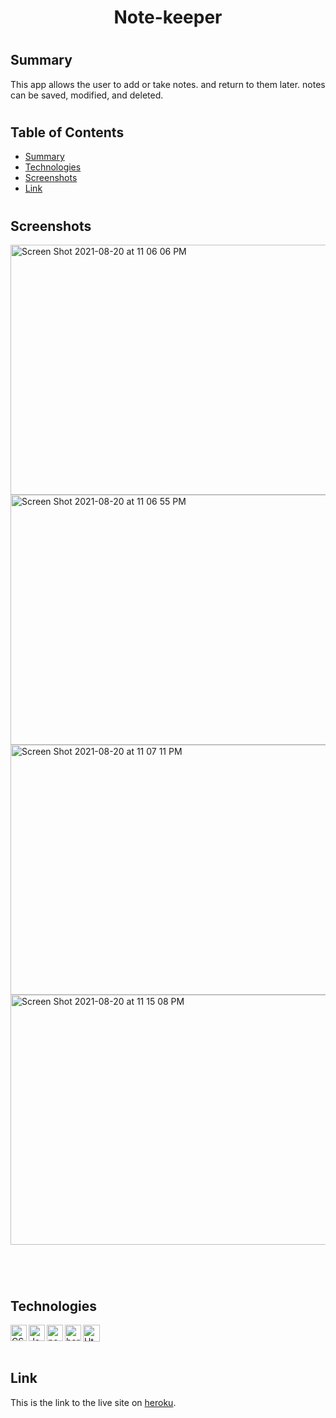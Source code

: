 <h1 align="center">Note-keeper</h1> 
  
#
#
## Summary
This app allows the user to add or take notes. and return to them later. notes can be saved, modified, and deleted.

#
#

## Table of Contents

- [Summary](#Summary)
- [Technologies](#technologies)
- [Screenshots](Screenshots)
- [Link](#link)
#
#
## Screenshots
<img width="600" height="400" alt="Screen Shot 2021-08-20 at 11 06 06 PM" src="https://user-images.githubusercontent.com/82244776/130308644-ee551a7e-d386-431b-90b9-333ac96b6807.png">
<img width="600" height="400" alt="Screen Shot 2021-08-20 at 11 06 55 PM" src="https://user-images.githubusercontent.com/82244776/130308700-ed47ce6f-80bd-44fd-9474-af236afed9f0.png">



<img width="600" height="400" alt="Screen Shot 2021-08-20 at 11 07 11 PM" src="https://user-images.githubusercontent.com/82244776/130308723-8efeea23-9a3c-4675-96a0-8f7b58d6790f.png">


<img width="600" height="400" alt="Screen Shot 2021-08-20 at 11 15 08 PM" src="https://user-images.githubusercontent.com/82244776/130308758-4ddb4da5-b793-43e3-8333-1ebdd3bb200f.png">

<br>

#
#
<br>

## Technologies
<img align="left" width="26px" alt="CSS" src="https://user-images.githubusercontent.com/82244776/128645607-b787e5cb-6f1b-45ab-8c18-ff2e72e27095.png">
<img align="left" width="26px" alt="Javascript" src="https://user-images.githubusercontent.com/82244776/128645657-2dad4760-43e6-42a9-90a5-8f8b3f62b4a0.png">
<img align="left" width="26px" alt="nodejs" src="https://user-images.githubusercontent.com/82244776/130335886-48ac6f3f-2a3d-4767-9777-ebef18efdeec.png">
<img align="left" width="26px" alt="heroku" src="https://user-images.githubusercontent.com/82244776/130335952-b1713dea-9b3c-43a6-90b3-55dafbd1072e.png">
<img align="left" width="27px" alt="Html" src="https://user-images.githubusercontent.com/82244776/128645723-50b9f81f-429e-48ce-859c-ac23b766a1d6.png">

<br><br>

#
#


## Link 
This is the link to the live site on [heroku](hhttps://pacific-falls-51483.herokuapp.com/).
